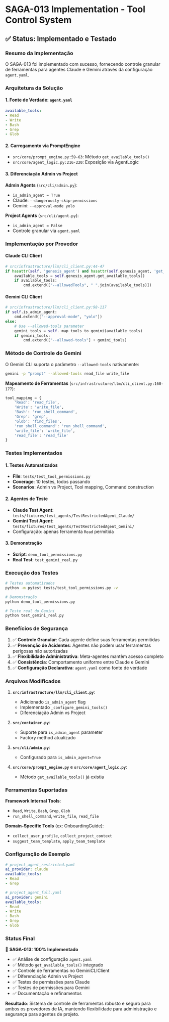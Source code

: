 # SAGA-013 Implementation - Tool Control System

## ✅ Status: Implementado e Testado

### Resumo da Implementação

O SAGA-013 foi implementado com sucesso, fornecendo controle granular de ferramentas para agentes Claude e Gemini através da configuração `agent.yaml`.

### Arquitetura da Solução

#### 1. Fonte de Verdade: `agent.yaml`
```yaml
available_tools:
- Read
- Write  
- Bash
- Grep
- Glob
```

#### 2. Carregamento via PromptEngine
- `src/core/prompt_engine.py:59-63`: Método `get_available_tools()`
- `src/core/agent_logic.py:216-220`: Exposição via AgentLogic

#### 3. Diferenciação Admin vs Project

**Admin Agents** (`src/cli/admin.py`):
- `is_admin_agent = True`
- Claude: `--dangerously-skip-permissions`
- Gemini: `--approval-mode yolo`

**Project Agents** (`src/cli/agent.py`):
- `is_admin_agent = False`
- Controle granular via `agent.yaml`

### Implementação por Provedor

#### Claude CLI Client
```python
# src/infrastructure/llm/cli_client.py:44-47
if hasattr(self, 'genesis_agent') and hasattr(self.genesis_agent, 'get_available_tools'):
    available_tools = self.genesis_agent.get_available_tools()
    if available_tools:
        cmd.extend(["--allowedTools", " ".join(available_tools)])
```

#### Gemini CLI Client  
```python
# src/infrastructure/llm/cli_client.py:98-117
if self.is_admin_agent:
    cmd.extend(["--approval-mode", "yolo"])
else:
    # Use --allowed-tools parameter
    gemini_tools = self._map_tools_to_gemini(available_tools)
    if gemini_tools:
        cmd.extend(["--allowed-tools"] + gemini_tools)
```

### Método de Controle do Gemini

O Gemini CLI suporta o parâmetro `--allowed-tools` nativamente:

```bash
gemini -p "prompt" --allowed-tools read_file write_file
```

**Mapeamento de Ferramentas** (`src/infrastructure/llm/cli_client.py:160-177`):
```python
tool_mapping = {
    'Read': 'read_file',
    'Write': 'write_file', 
    'Bash': 'run_shell_command',
    'Grep': 'grep',
    'Glob': 'find_files',
    'run_shell_command': 'run_shell_command',
    'write_file': 'write_file',
    'read_file': 'read_file'
}
```

### Testes Implementados

#### 1. Testes Automatizados
- **File**: `tests/test_tool_permissions.py`
- **Coverage**: 10 testes, todos passando
- **Scenarios**: Admin vs Project, Tool mapping, Command construction

#### 2. Agentes de Teste  
- **Claude Test Agent**: `tests/fixtures/test_agents/TestRestrictedAgent_Claude/`
- **Gemini Test Agent**: `tests/fixtures/test_agents/TestRestrictedAgent_Gemini/`
- Configuração: apenas ferramenta `Read` permitida

#### 3. Demonstração
- **Script**: `demo_tool_permissions.py`
- **Real Test**: `test_gemini_real.py`

### Execução dos Testes

```bash
# Testes automatizados
python -m pytest tests/test_tool_permissions.py -v

# Demonstração
python demo_tool_permissions.py

# Teste real do Gemini
python test_gemini_real.py
```

### Benefícios de Segurança

1. ✅ **Controle Granular**: Cada agente define suas ferramentas permitidas
2. ✅ **Prevenção de Acidentes**: Agentes não podem usar ferramentas perigosas não autorizadas  
3. ✅ **Flexibilidade Administrativa**: Meta-agentes mantêm acesso completo
4. ✅ **Consistência**: Comportamento uniforme entre Claude e Gemini
5. ✅ **Configuração Declarativa**: `agent.yaml` como fonte de verdade

### Arquivos Modificados

1. **`src/infrastructure/llm/cli_client.py`**:
   - Adicionado `is_admin_agent` flag
   - Implementado `_configure_gemini_tools()`
   - Diferenciação Admin vs Project

2. **`src/container.py`**:
   - Suporte para `is_admin_agent` parameter
   - Factory method atualizado

3. **`src/cli/admin.py`**:
   - Configurado para `is_admin_agent=True`

4. **`src/core/prompt_engine.py`** e **`src/core/agent_logic.py`**:
   - Método `get_available_tools()` já existia

### Ferramentas Suportadas

**Framework Internal Tools**:
- `Read`, `Write`, `Bash`, `Grep`, `Glob`
- `run_shell_command`, `write_file`, `read_file`

**Domain-Specific Tools** (ex: OnboardingGuide):
- `collect_user_profile`, `collect_project_context`
- `suggest_team_template`, `apply_team_template`

### Configuração de Exemplo

```yaml
# project_agent_restricted.yaml
ai_provider: claude  
available_tools:
- Read
- Grep

# project_agent_full.yaml  
ai_provider: gemini
available_tools:
- Read
- Write
- Bash
- Grep
- Glob
```

### Status Final

🎯 **SAGA-013: 100% Implementado**

- ✅ Análise de configuração `agent.yaml`
- ✅ Método `get_available_tools()` integrado  
- ✅ Controle de ferramentas no GeminiCLIClient
- ✅ Diferenciação Admin vs Project
- ✅ Testes de permissões para Claude
- ✅ Testes de permissões para Gemini  
- ✅ Documentação e refinamentos

**Resultado**: Sistema de controle de ferramentas robusto e seguro para ambos os provedores de IA, mantendo flexibilidade para administração e segurança para agentes de projeto.